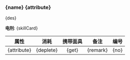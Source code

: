 ### {name} {attribute}

{des}

**电刑**: {skillCard}

|    属性     |   消耗    | 携带面具 |   备注   | 编号 |
| :---------: | :-------: | :------: | :------: | :--: |
| {attribute} | {deplete} |  {get}   | {remark} | {no} |

